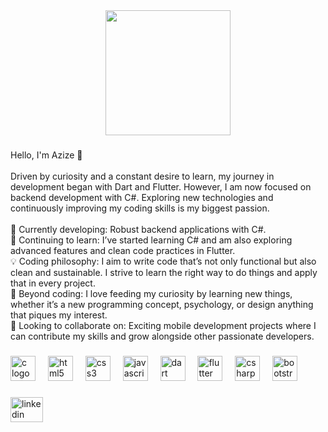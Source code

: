 <div align="center">
  <img height="200" src="https://i.pinimg.com/originals/e1/85/18/e18518c6d24257c6fb02e3c95a862d85.gif"  />
</div>

###

<p align="left">Hello, I'm Azize 👋  <br><br>Driven by curiosity and a constant desire to learn, my journey in development began with Dart and Flutter. However, I am now focused on backend development with C#. Exploring new technologies and continuously improving my coding skills is my biggest passion.<br><br>🚀 Currently developing: Robust backend applications with C#. <br>🌱 Continuing to learn: I’ve started learning C# and am also exploring advanced features and clean code practices in Flutter.  <br>💡 Coding philosophy: I aim to write code that’s not only functional but also clean and sustainable. I strive to learn the right way to do things and apply that in every project.  <br>🧠 Beyond coding: I love feeding my curiosity by learning new things, whether it’s a new programming concept, psychology, or design anything that piques my interest.  <br>🤝 Looking to collaborate on: Exciting mobile development projects where I can contribute my skills and grow alongside other passionate developers.</p>

###

<div align="left">
  <img src="https://cdn.jsdelivr.net/gh/devicons/devicon/icons/c/c-original.svg" height="40" alt="c logo"  />
  <img width="12" />
  <img src="https://cdn.jsdelivr.net/gh/devicons/devicon/icons/html5/html5-original.svg" height="40" alt="html5 logo"  />
  <img width="12" />
  <img src="https://cdn.jsdelivr.net/gh/devicons/devicon/icons/css3/css3-original.svg" height="40" alt="css3 logo"  />
  <img width="12" />
  <img src="https://cdn.jsdelivr.net/gh/devicons/devicon/icons/javascript/javascript-original.svg" height="40" alt="javascript logo"  />
  <img width="12" />
  <img src="https://cdn.jsdelivr.net/gh/devicons/devicon/icons/dart/dart-original.svg" height="40" alt="dart logo"  />
  <img width="12" />
  <img src="https://cdn.jsdelivr.net/gh/devicons/devicon/icons/flutter/flutter-original.svg" height="40" alt="flutter logo"  />
  <img width="12" />
  <img src="https://cdn.jsdelivr.net/gh/devicons/devicon/icons/csharp/csharp-original.svg" height="40" alt="csharp logo"  />
  <img width="12" />
  <img src="https://cdn.jsdelivr.net/gh/devicons/devicon/icons/bootstrap/bootstrap-original.svg" height="40" alt="bootstrap logo"  />
</div>

###

<div align="left">
  <a href="https://www.linkedin.com/in/azizedirilik/" target="_blank">
    <img src="https://raw.githubusercontent.com/maurodesouza/profile-readme-generator/master/src/assets/icons/social/linkedin/default.svg" width="52" height="40" alt="linkedin logo"  />
  </a>
</div>

###
